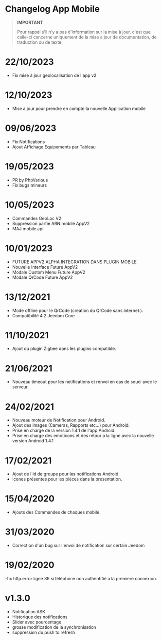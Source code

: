# Changelog App Mobile

> **IMPORTANT**
>
> Pour rappel s'il n'y a pas d'information sur la mise à jour, c'est que celle-ci concerne uniquement de la mise à jour de documentation, de traduction ou de texte

# 22/10/2023

- Fix mise à jour geolocalisation de l'app v2

# 12/10/2023

- Mise à jour pour prendre en compte la nouvelle Application mobile

# 09/06/2023

- Fix Notifications
- Ajout Affichage Equipements par Tableau

# 19/05/2023

- PR by PhpVarious
- Fix bugs mineurs

# 10/05/2023

- Commandes GeoLoc V2
- Suppression partie ARN mobile AppV2
- MAJ mobile.api

# 10/01/2023

- FUTURE APPV2 ALPHA INTEGRATION DANS PLUGIN MOBILE
- Nouvelle Interface Future AppV2
- Modale Custom Menu Future AppV2
- Modale QrCode Future AppV2

# 13/12/2021

- Mode offline pour le QrCode (creation du QrCode sans internet.).
- Compatibilité 4.2 Jeedom Core

# 11/10/2021

- Ajout du plugin Zigbee dans les plugins compatible.

# 21/06/2021

- Nouveau timeout pour les notifications et renvoi en cas de souci avec le serveur.

# 24/02/2021

- Nouveau moteur de Notification pour Android.
- Ajout des images (Cameras, Rapports etc...) pour Android.
- Prise en charge de la version 1.4.1 de l'app Android.
- Prise en charge des emoticons et des retour a la ligne avec la nouvelle version Android 1.4.1

# 17/02/2021

- Ajout de l'id de groupe pour les notifications Android.
- Icones présentes pour les pièces dans la presentation.

# 15/04/2020

- Ajouts des Commandes de chaques mobile.

# 31/03/2020

- Correction d'un bug sur l'envoi de notification sur certain Jeedom

# 19/02/2020

-fix http.error ligne 39 si téléphone non authentifié a la premiere connexion.

# v1.3.0

- Notification ASK
- Historique des notifications
- Slider avec pourcentage
- grosse modification de la synchronisation
- suppression du push to refresh
